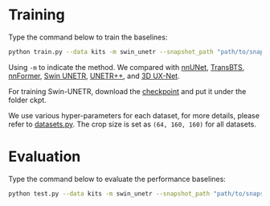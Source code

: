 # Training
Type the command below to train the baselines:
```sh
python train.py --data kits -m swin_unetr --snapshot_path "path/to/snapshot/" --data_prefix "path/to/data folder/"
```
Using `-m` to indicate the method. We compared with [nnUNet](https://arxiv.org/abs/1809.10486), [TransBTS](https://arxiv.org/abs/2103.04430), [nnFormer](https://arxiv.org/abs/2109.03201), [Swin UNETR](https://arxiv.org/abs/2111.14791), [UNETR++](https://arxiv.org/abs/2212.04497), and [3D UX-Net](https://arxiv.org/abs/2209.15076). 

For training Swin-UNETR, download the [checkpoint](https://github.com/Project-MONAI/MONAI-extra-test-data/releases/download/0.8.1/model_swinvit.pt) and put it under the folder ckpt.

We use various hyper-parameters for each dataset, for more details, please refer to [datasets.py](dataset/datasets.py). The crop size is set as `(64, 160, 160)` for all datasets.

# Evaluation
Type the command below to evaluate the performance baselines:
```sh
python test.py --data kits -m swin_unetr --snapshot_path "path/to/snapshot/" --data_prefix "path/to/data folder/"
```

